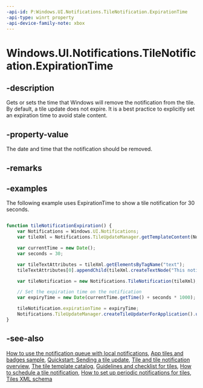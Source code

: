 ```yaml
---
-api-id: P:Windows.UI.Notifications.TileNotification.ExpirationTime
-api-type: winrt property
-api-device-family-note: xbox
---
```


<!-- Property syntax
public Windows.Foundation.IReference<Windows.Foundation.DateTime> ExpirationTime { get;  set; }
-->

# Windows.UI.Notifications.TileNotification.ExpirationTime

## -description
Gets or sets the time that Windows will remove the notification from the tile. By default, a tile update does not expire. It is a best practice to explicitly set an expiration time to avoid stale content.

## -property-value
The date and time that the notification should be removed.

## -remarks

## -examples
The following example uses ExpirationTime to show a tile notification for 30 seconds.

```javascript

function tileNotificationExpiration() {
    var Notifications = Windows.UI.Notifications;
    var tileXml = Notifications.TileUpdateManager.getTemplateContent(Notifications.TileTemplateType.tileWide310x150Text04);

    var currentTime = new Date();
    var seconds = 30;

    var tileTextAttributes = tileXml.getElementsByTagName("text");
    tileTextAttributes[0].appendChild(tileXml.createTextNode("This notification will expire at " + new Date(currentTime.getTime() + seconds * 1000)));

    var tileNotification = new Notifications.TileNotification(tileXml);

    // Set the expiration time on the notification
    var expiryTime = new Date(currentTime.getTime() + seconds * 1000);

    tileNotification.expirationTime = expiryTime;
    Notifications.TileUpdateManager.createTileUpdaterForApplication().update(tileNotification);
}
```



## -see-also
[How to use the notification queue with local notifications](https://msdn.microsoft.com/library/614a784e-f418-46f7-b961-cef128779fea), [App tiles and badges sample](https://go.microsoft.com/fwlink/p/?linkid=231469), [Quickstart: Sending a tile update](https://msdn.microsoft.com/library/d4b2cebf-9dec-4c8f-bc6d-23edca7aaf83), [Tile and tile notification overview](https://msdn.microsoft.com/library/10a05b52-42c4-4f85-9310-57663e378b9e), [The tile template catalog](https://msdn.microsoft.com/library/2d3dd627-9a34-493c-bda4-ff7b80817e4f), [Guidelines and checklist for tiles](https://msdn.microsoft.com/library/e825f754-97dd-41c2-aff4-4dfb60eda677), [How to schedule a tile notification](https://msdn.microsoft.com/library/56b0c3e3-be90-4461-a8b1-79e88072b37c), [How to set up periodic notifications for tiles](https://msdn.microsoft.com/library/96c67773-2e5b-4278-b16d-2f813b16580c), [Tiles XML schema](https://docs.microsoft.com/uwp/schemas/tiles/tilesschema/schema-root)
